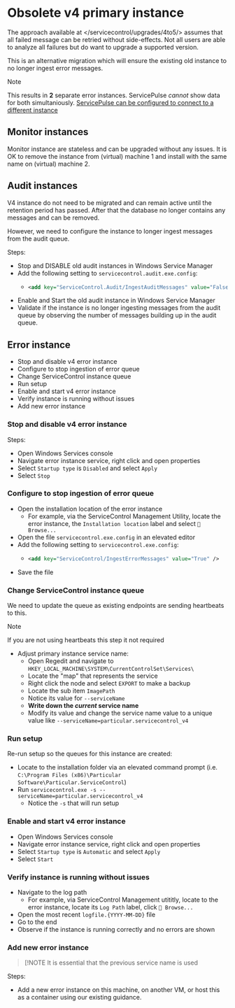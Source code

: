 
# Obsolete v4 primary instance

The approach available at </servicecontrol/upgrades/4to5/> assumes that all failed message can be retried without side-effects. Not all users are able to analyze all failures but do want to upgrade a supported version.

This is an alternative migration which will ensure the existing old instance to no longer ingest error messages.

> [!NOTE]
> This results in **2** separate error instances. ServicePulse *cannot* show data for both simultaniously. [ServicePulse can be configured to connect to a different instance](/servicepulse/host-config.md#configuring-connections-via-the-servicepulse-ui)


## Monitor instances

Monitor instance are stateless and can be upgraded without any issues. It is OK to remove the instance from (virtual) machine 1 and install with the same name on (virtual) machine 2.

## Audit instances

V4 instance do not need to be migrated and can remain active until the retention period has passed. After that the database no longer contains any messages and can be removed.

However, we need to configure the instance to longer ingest messages from the audit queue.

Steps:

- Stop and DISABLE old audit instances in Windows Service Manager
- Add the following setting to `servicecontrol.audit.exe.config`:
  - ```xml
    <add key="ServiceControl.Audit/IngestAuditMessages" value="False" />
	```
- Enable and Start the old audit instance in Windows Service Manager
- Validate if the instance is no longer ingesting messages from the audit queue by observing the number of messages building up in the audit queue.


## Error instance

- Stop and disable v4 error instance
- Configure to stop ingestion of error queue
- Change ServiceControl instance queue
- Run setup
- Enable and start v4 error instance
- Verify instance is running without issues
- Add new error instance


### Stop and disable v4 error instance

Steps:

- Open Windows Services console
- Navigate error instance service, right click and open properties
- Select `Startup type` is `Disabled` and select `Apply`
- Select `Stop`

### Configure to stop ingestion of error queue

- Open the installation location of the error instance
  - For example, via the ServiceControl Management Utility, locate the error instance, the `Installation location` label and select `📁 Browse...`
- Open the file `servicecontrol.exe.config` in an elevated editor
- Add the following setting to `servicecontrol.exe.config`:
  - ```xml
    <add key="ServiceControl/IngestErrorMessages" value="True" />
    ```
- Save the file


### Change ServiceControl instance queue

We need to update the queue as existing endpoints are sending heartbeats to this.

> [!NOTE]
> If you are not using heartbeats this step it not required

- Adjust primary instance service name:
  - Open Regedit and navigate to `HKEY_LOCAL_MACHINE\SYSTEM\CurrentControlSet\Services\`
  - Locate the "map" that represents the service
  - Right click the node and select `EXPORT` to make a backup
  - Locate the sub item `ImagePath`
  - Notice its value for `--serviceName`
  - **Write down the *current* service name**
  - Modify its value and change the service name value to a unique value like `--serviceName=particular.servicecontrol_v4`

### Run setup

Re-run setup so the queues for this instance are created:

- Locate to the installation folder via an elevated command prompt (i.e. `C:\Program Files (x86)\Particular Software\Particular.ServiceControl`)
- Run `servicecontrol.exe -s --serviceName=particular.servicecontrol_v4`
  - Notice the `-s` that will run setup


### Enable and start v4 error instance

- Open Windows Services console
- Navigate error instance service, right click and open properties
- Select `Startup type` is `Automatic` and select `Apply`
- Select `Start`


### Verify instance is running without issues

- Navigate to the log path
  - For example, via ServiceControl Management utititly, locate to the error instance, locate its `Log Path` label, click `📁 Browse...`
- Open the most recent `logfile.{YYYY-MM-DD}` file
- Go to the end
- Observe if the instance is running correctly and no errors are shown


### Add new error instance

> [!NOTE
> It is essential that the previous service name is used

Steps:

- Add a new error instance on this machine, on another VM, or host this as a container using our existing guidance.
